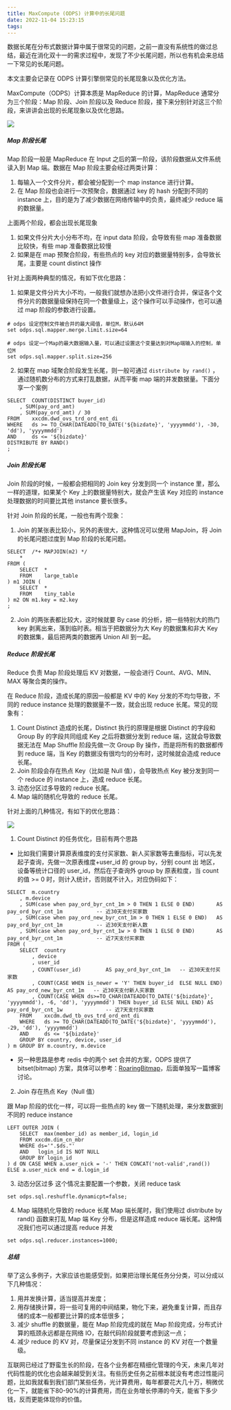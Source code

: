 ```yaml
---
title: MaxCompute (ODPS) 计算中的长尾问题
date: 2022-11-04 15:23:15
tags:
---
```


数据长尾在分布式数据计算中属于很常见的问题，之前一直没有系统性的做过总结，最近在消化双十一的需求过程中，发现了不少长尾问题，所以也有机会来总结一下常见的长尾问题。

本文主要会记录在 ODPS 计算引擎侧常见的长尾现象以及优化方法。

MaxCompute（ODPS）计算本质是 MapReduce 的计算，MapReduce 通常分为三个阶段：Map 阶段、Join 阶段以及 Reduce 阶段，接下来分别针对这三个阶段，来讲讲会出现的长尾现象以及优化思路。

![](https://timeline229-image.oss-cn-hangzhou.aliyuncs.com/the-long-tail-program-in-data-computing-odps-maxcompute/16675478297855.jpg)

<!--more-->

##### Map 阶段长尾
Map 阶段一般是 MapReduce 在 Input 之后的第一阶段，该阶段数据从文件系统读入到 Map 端。数据在 Map 阶段主要会经过两类计算：
1. 每输入一个文件分片，都会被分配到一个 map instance 进行计算。
2. 在 Map 阶段也会进行一次预聚合，数据通过 key 的 hash 分配到不同的 instance 上，目的是为了减少数据在网络传输中的负责，最终减少 reduce 端的数据量。

上面两个阶段，都会出现长尾现象

1. 如果文件分片大小分布不均，在 input data 阶段，会导致有些 map 准备数据比较快，有些 map 准备数据比较慢
2. 如果是在 map 预聚合阶段，有些热点的 key 对应的数据量特别多，会导致长尾，主要是 count distinct 操作

针对上面两种典型的情况，有如下优化思路：

1. 如果是文件分片大小不均，一般我们就想办法把小文件进行合并，保证各个文件分片的数据量级保持在同一个数量级上，这个操作可以手动操作，也可以通过 map 阶段的参数进行设置。

```
# odps 设定控制文件被合并的最大阈值，单位M，默认64M
set odps.sql.mapper.merge.limit.size=64

# odps 设定一个Map的最大数据输入量，可以通过设置这个变量达到对Map端输入的控制，单位M
set odps.sql.mapper.split.size=256
```

2. 如果在 map 域聚合阶段发生长尾，则一般可通过 `distribute by rand()` ，通过随机数分布的方式来打乱数据，从而平衡 map 端的并发数据量。下面分享一个案例

```
SELECT  COUNT(DISTINCT buyer_id)
    , SUM(pay_ord_amt)
    , SUM(pay_ord_amt) / 30
FROM    xxcdm.dwd_ovs_trd_ord_ent_di
WHERE   ds >= TO_CHAR(DATEADD(TO_DATE('${bizdate}', 'yyyymmdd'), -30, 'dd'), 'yyyymmdd')
AND     ds <= '${bizdate}'
DISTRIBUTE BY RAND()
;
```

##### Join 阶段长尾
Join 阶段的时候，一般都会把相同的 Join key 分发到同一个 instance 里，那么一样的道理，如果某个 Key 上的数据量特别大，就会产生该 Key 对应的 instance 处理数据的时间要比其他 instance 要长很多。

针对 Join 阶段的长尾，一般也有两个现象：

1. Join 的某张表比较小，另外的表很大，这种情况可以使用 MapJoin，将 Join 的长尾问题过度到 Map 阶段的长尾问题。

```
SELECT  /*+ MAPJOIN(m2) */
    *
FROM (
    SELECT  *
    FROM    large_table
) m1 JOIN (
    SELECT  *
    FROM    tiny_table
) m2 ON m1.key = m2.key
;
```

2. Join 的两张表都比较大，这时候就要 By case 的分析，把一些特别大的热门 key 剥离出来，落到临时表。相当于把数据分为大 Key 的数据集和非大 Key 的数据集，最后把两类的数据再 Union All 到一起。


##### Reduce 阶段长尾
Reduce 负责 Map 阶段处理后 KV 对数据，一般会进行 Count、AVG、MIN、MAX 等聚合类的操作。

在 Reduce 阶段，造成长尾的原因一般都是 KV 中的 Key 分发的不均匀导致，不同的 reduce instance 处理的数据量不一致，就会出现 reduce 长尾。常见的现象有：
1. Count Distinct 造成的长尾，Distinct 执行的原理是根据 Distinct 的字段和 Group By 的字段共同组成 Key 之后将数据分发到 reduce 端，这就会导致数据无法在 Map Shuffle 阶段先做一次 Group By 操作，而是将所有的数据都传到 reduce 端，当 Key 的数据没有很均匀的分布时，这时候就会造成 reduce 长尾。
2. Join 阶段会存在热点 Key（比如是 Null 值），会导致热点 Key 被分发到同一个 reduce 的 instance 上，造成 reduce 长尾。
3. 动态分区过多导致的 reduce 长尾。
4. Map 端的随机化导致的 reduce 长尾。

针对上面的几种情况，有如下的优化思路：

![](https://timeline229-image.oss-cn-hangzhou.aliyuncs.com/the-long-tail-program-in-data-computing-odps-maxcompute/16686728416155.jpg)

1. Count Distinct 的任务优化，目前有两个思路

- 比如我们需要计算原表维度的支付买家数、新人买家数等去重指标，可以先发起子查询，先做一次原表维度+user_id 的 group by，分别 count 出 地区，设备等统计口径的 user_id，然后在子查询外 group by 原表粒度，当 count 的值 >= 0 时，则计入统计，否则就不计入，对应伪码如下：

```
SELECT  m.country
    , m.device
    , SUM(case when pay_ord_byr_cnt_1m > 0 THEN 1 ELSE 0 END)       AS pay_ord_byr_cnt_1m           -- 近30天支付买家数
    , SUM(case when pay_ord_new_byr_cnt_1m > 0 THEN 1 ELSE 0 END)   AS pay_ord_byr_cnt_1m           -- 近30天支付新人数
    , SUM(case when pay_ord_byr_cnt_1w > 0 THEN 1 ELSE 0 END)       AS pay_ord_byr_cnt_1m           -- 近7天支付买家数
FROM (
    SELECT  country
        , device
        , user_id
        , COUNT(user_id)        AS pay_ord_byr_cnt_1m   -- 近30天支付买家数
        , COUNT(CASE WHEN is_newer = 'Y' THEN buyer_id  ELSE NULL END)  AS pay_ord_new_byr_cnt_1m   -- 近30天支付新人买家数
        , COUNT(CASE WHEN ds>=TO_CHAR(DATEADD(TO_DATE('${bizdate}', 'yyyymmdd'), -6, 'dd'), 'yyyymmdd') THEN buyer_id ELSE NULL END) AS pay_ord_byr_cnt_1w              -- 近7天支付买家数
    FROM    xxcdm.dwd_tb_ovs_trd_ord_ent_di
    WHERE   ds >= TO_CHAR(DATEADD(TO_DATE('${bizdate}', 'yyyymmdd'), -29, 'dd'), 'yyyymmdd')
    AND     ds <= '${bizdate}'
    GROUP BY country, device, user_id
) m GROUP BY m.country, m.device
```

- 另一种思路是参考 redis 中的两个 set 合并的方案，ODPS 提供了 bitset(bitmap) 方案，具体可以参考：[RoaringBitmap](https://github.com/RoaringBitmap/RoaringBitmap)，后面单独写一篇博客讨论。

2. Join 存在热点 Key（Null 值）

跟 Map 阶段的优化一样，可以将一些热点的 key 做一下随机处理，来分发数据到不同的 reduce instance

```
LEFT OUTER JOIN (
    SELECT  max(member_id) as member_id, login_id 
    FROM xxcdm.dim_cn_mbr
    WHERE ds='".$ds."'
    AND   login_id IS NOT NULL
    GROUP BY login_id
) d ON CASE WHEN a.user_nick = '-' THEN CONCAT('not-valid',rand()) ELSE a.user_nick end = d.login_id
```

3. 动态分区过多
这个情况主要配置一个参数，关闭 reduce task

```
set odps.sql.reshuffle.dynamicpt=false;
```

4. Map 端随机化导致的 reduce 长尾
Map 端长尾时，我们使用过 distribute by rand() 函数来打乱 Map 端 Key 分布，但是这样造成 reduce 端长尾。这种情况我们也可以通过提高 reduce 并发

```
set odps.sql.reducer.instances=1000;
```

##### 总结
举了这么多例子，大家应该也能感受到，如果把治理长尾任务分分类，可以分成以下几种情况：

1. 用并发换计算，适当提高并发度；
2. 用存储换计算，将一些可复用的中间结果，物化下来，避免重复计算，而且存储的成本一般都要比计算的成本低很多；
3. 减少 shuffle 的数据量，能在 Map 阶段完成的就在 Map 阶段完成，分布式计算的瓶颈永远都是在网络 IO，在敲代码阶段就要考虑到这一点；
4. 减少 reduce 的 KV 对，尽量保证分发到不同 instance 的 KV 对在一个数量级。


互联网已经过了野蛮生长的阶段，在各个业务都在精细化管理的今天，未来几年对代码性能的优化也会越来越受到关注。有些历史任务之前根本就没有考虑过性能问题，比如我就看到我们部门某些任务，光计算费用，每年都要花大几十万，稍微优化一下，就能省下80-90%的计算费用，而在业务增长停滞的今天，能省下多少钱，反而更能体现你的价值。
